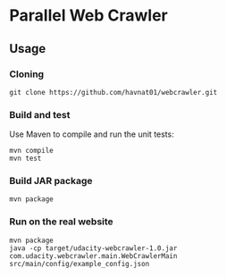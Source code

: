 # Parallel Web Crawler

## Usage    
### Cloning

```
git clone https://github.com/havnat01/webcrawler.git
```

### Build and test

Use Maven to compile and run the unit tests:

```
mvn compile
mvn test
```

### Build JAR package

```
mvn package
```

### Run on the real website

```
mvn package
java -cp target/udacity-webcrawler-1.0.jar com.udacity.webcrawler.main.WebCrawlerMain src/main/config/example_config.json
```
